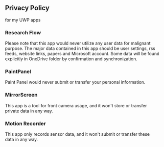 ## Privacy Policy

for my UWP apps

### Research Flow

Please note that this app would never utilize any user data for malignant purpose. The major data contained in this app should be user settings, rss feeds, website links, papers and Microsoft account. Some data will be found explicitly in OneDrive folder by confirmation and synchronization.

### PaintPanel

Paint Panel would never submit or transfer your personal information.

### MirrorScreen

This app is a tool for front camera usage, and it won't store or transfer private data in any way.

### Motion Recorder

This app only records sensor data, and it won't submit or transfer these data in any way.
